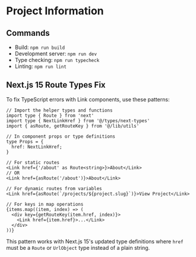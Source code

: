 # Project Information

## Commands

- Build: `npm run build`
- Development server: `npm run dev`
- Type checking: `npm run typecheck`
- Linting: `npm run lint`

## Next.js 15 Route Types Fix

To fix TypeScript errors with Link components, use these patterns:

```tsx
// Import the helper types and functions
import type { Route } from 'next'
import type { NextLinkHref } from '@/types/next-types'
import { asRoute, getRouteKey } from '@/lib/utils'

// In component props or type definitions
type Props = {
  href: NextLinkHref;
}

// For static routes
<Link href={'/about' as Route<string>}>About</Link>
// OR
<Link href={asRoute('/about')}>About</Link>

// For dynamic routes from variables
<Link href={asRoute(`/projects/${project.slug}`)}>View Project</Link>

// For keys in map operations
{items.map((item, index) => (
  <div key={getRouteKey(item.href, index)}>
    <Link href={item.href}>...</Link>
  </div>
))}
```

This pattern works with Next.js 15's updated type definitions where `href` must be a `Route` or `UrlObject` type instead of a plain string.